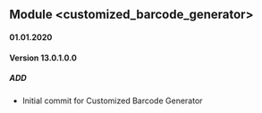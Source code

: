 ## Module <customized_barcode_generator>

#### 01.01.2020
#### Version 13.0.1.0.0
##### ADD
- Initial commit for Customized Barcode Generator
